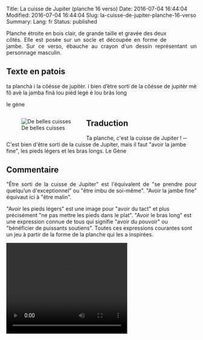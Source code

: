 Title: La cuisse de Jupiter (planche 16 verso)
Date: 2016-07-04 16:44:04
Modified: 2016-07-04 16:44:04
Slug: la-cuisse-de-jupiter-planche-16-verso
Summary: 
Lang: fr
Status: published


<figure class="image-block" style="float: right;">
  <img alt="" src="{static}/images/planche_16_verso.png">
  <figcaption style="max-width: 162px"></figcaption>
</figure>
<p style="text-align:justify;">Planche étroite en bois clair, de grande taille et gravée des deux côtés. Elle est posée sur un socle et découpée en forme de jambe.  Sur ce verso, ébauche au crayon d'un dessin représentant un personnage masculin.</p>

## Texte en patois
ta planchà i la côésse de jupitèr. i bien d’ètre sortï de la côésse de jupitèr mè fô avè la jamba finâ lou pièd legé è lou brâs long

le gène

<figure class="image-block" style="float: left;">
  <img alt="De belles cuisses" src="{static}/images/planche_16_verso-2.png">
  <figcaption style="max-width: 285px">De belles cuisses</figcaption>
</figure>


## Traduction
Ta planche, c'est la cuisse de Jupiter !
─  C'est bien d'être sorti de la cuisse de Jupiter, mais il faut "avoir la jambe fine", les pieds légers et les bras longs.
Le Gène

## Commentaire
<p style="text-align:justify;">"Être sorti de la cuisse de Jupiter" est l'équivalent de "se prendre pour quelqu’un d'exceptionnel" ou "être imbu de soi-même".
"Avoir la jambe fine" équivaut ici à "être malin".

"Avoir les pieds légers" est une image pour "avoir du tact" et plus précisément "ne pas mettre les pieds dans le plat".
"Avoir le bras long" est une expression connue de tous qui signifie "avoir du pouvoir" ou "bénéficier de puissants soutiens".
Toutes ces expressions courantes sont un jeu à partir de la forme de la planche qui les a inspirées.</p>




<video width="320" height="240" controls>
  <source src="{static}/videos/video_16bis.mp4" type="video/mp4">
</video>

